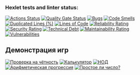 ### Hexlet tests and linter status:
[![Actions Status](https://github.com/Grimmlok626/python-project-49/actions/workflows/hexlet-check.yml/badge.svg)](https://github.com/Grimmlok626/python-project-49/actions)
[![Quality Gate Status](https://sonarcloud.io/api/project_badges/measure?project=Grimmlok626_python-project-49&metric=alert_status)](https://sonarcloud.io/summary/new_code?id=Grimmlok626_python-project-49)
[![Bugs](https://sonarcloud.io/api/project_badges/measure?project=Grimmlok626_python-project-49&metric=bugs)](https://sonarcloud.io/summary/new_code?id=Grimmlok626_python-project-49)
[![Code Smells](https://sonarcloud.io/api/project_badges/measure?project=Grimmlok626_python-project-49&metric=code_smells)](https://sonarcloud.io/summary/new_code?id=Grimmlok626_python-project-49)
[![Duplicated Lines (%)](https://sonarcloud.io/api/project_badges/measure?project=Grimmlok626_python-project-49&metric=duplicated_lines_density)](https://sonarcloud.io/summary/new_code?id=Grimmlok626_python-project-49)
[![Lines of Code](https://sonarcloud.io/api/project_badges/measure?project=Grimmlok626_python-project-49&metric=ncloc)](https://sonarcloud.io/summary/new_code?id=Grimmlok626_python-project-49)
[![Reliability Rating](https://sonarcloud.io/api/project_badges/measure?project=Grimmlok626_python-project-49&metric=reliability_rating)](https://sonarcloud.io/summary/new_code?id=Grimmlok626_python-project-49)
[![Security Rating](https://sonarcloud.io/api/project_badges/measure?project=Grimmlok626_python-project-49&metric=security_rating)](https://sonarcloud.io/summary/new_code?id=Grimmlok626_python-project-49)
[![Technical Debt](https://sonarcloud.io/api/project_badges/measure?project=Grimmlok626_python-project-49&metric=sqale_index)](https://sonarcloud.io/summary/new_code?id=Grimmlok626_python-project-49)
[![Maintainability Rating](https://sonarcloud.io/api/project_badges/measure?project=Grimmlok626_python-project-49&metric=sqale_rating)](https://sonarcloud.io/summary/new_code?id=Grimmlok626_python-project-49)
[![Vulnerabilities](https://sonarcloud.io/api/project_badges/measure?project=Grimmlok626_python-project-49&metric=vulnerabilities)](https://sonarcloud.io/summary/new_code?id=Grimmlok626_python-project-49)
## Демонстрация игр
[![Проверка на чётность](https://asciinema.org/a/ThT2MggtEhlSNkIdogxwGV9ER.svg)](https://asciinema.org/a/ThT2MggtEhlSNkIdogxwGV9ER)
[![Калькулятор](https://asciinema.org/a/UB90cn7t5yidThpTBPZXbTWDy.svg)](https://asciinema.org/a/UB90cn7t5yidThpTBPZXbTWDy)
[![НОД](https://asciinema.org/a/tdy0pPalKPhwSZATw7UnwN97K.svg)](https://asciinema.org/a/tdy0pPalKPhwSZATw7UnwN97K)
[![Арифметическая прогрессия](https://asciinema.org/a/z1BB6hdDU8yHL3ysQ3xlF7BjG.svg)](https://asciinema.org/a/z1BB6hdDU8yHL3ysQ3xlF7BjG)
[![Простое ли число?](https://asciinema.org/a/rQLKhiG7RuoDIZmYqHDHXUndZ.svg)](https://asciinema.org/a/rQLKhiG7RuoDIZmYqHDHXUndZ)

